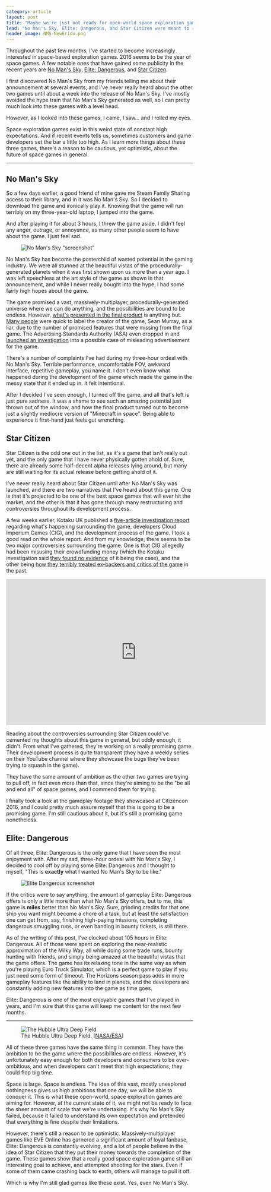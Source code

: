 ```yaml
---
category: article
layout: post
title: "Maybe we're just not ready for open-world space exploration games"
lead: "No Man's Sky, Elite: Dangerous, and Star Citizen were meant to represent the best that space exploration games could offer. However, the current outcome looks worryingly underwhelming."
header_image: NMS-NewEridu.png
---
```


Throughout the past few months, I've started to become increasingly interested in space-based exploration games. 2016 seems to be the year of space games. A few notable ones that have gained some publicity in the recent years are [No Man's Sky](http://no-mans-sky.com/), [Elite: Dangerous](https://www.elitedangerous.com/), and [Star Citizen](https://robertsspaceindustries.com/).

I first discovered No Man's Sky from my friends telling me about their announcement at several events, and I've never really heard about the other two games until about a week into the release of No Man's Sky. I've mostly avoided the hype train that No Man's Sky generated as well, so I can pretty much look into these games with a level head.

However, as I looked into these games, I came, I saw... and I rolled my eyes.

Space exploration games exist in this weird state of constant high expectations. And if recent events tells us, sometimes customers and game developers set the bar a little too high. As I learn more things about these three games, there's a reason to be cautious, yet optimistic, about the future of space games in general.

---

## No Man's Sky

So a few days earlier, a good friend of mine gave me Steam Family Sharing access to their library, and in it was No Man's Sky. So I decided to download the game and ironically play it. Knowing that the game will run terribly on my three-year-old laptop, I jumped into the game.

And after playing it for about 3 hours, I threw the game aside. I didn't feel any anger, outrage, or annoyance, as many other people seem to have about the game. I just feel sad.

<figure>
  <img src="./NMS-NewEridu.png" alt="No Man's Sky &quot;screenshot&quot;">
</figure>

No Man's Sky has become the posterchild of wasted potential in the gaming industry. We were all stunned at the beautiful vistas of the procedurally-generated planets when it was first shown upon us more than a year ago. I was left speechless at the art style of the game as shown in that announcement, and while I never really bought into the hype, I had some fairly high hopes about the game.

The game promised a vast, massively-multiplayer, procedurally-generated universe where we can do anything, and the possibilities are bound to be endless. However, [what's presented in the final product](https://www.youtube.com/watch?v=RvAwB7ogkik) is anything but. [Many people](https://www.youtube.com/watch?v=w2qKAX_QaoI) were quick to label the creator of the game, Sean Murray, as a liar, due to the number of promised features that were missing from the final game. The Advertising Standards Authority (ASA) even dropped in and [launched an investigation](http://www.eurogamer.net/articles/2016-09-28-advertising-standards-launches-investigation-into-no-mans-sky) into a possible case of misleading advertisement for the game.

There's a number of complaints I've had during my three-hour ordeal with No Man's Sky. Terrible performance, uncomfortable FOV, awkward interface, repetitive gameplay, you name it. I don't even know what happened during the development of the game which made the game in the messy state that it ended up in. It felt intentional.

After I decided I've seen enough, I turned off the game, and all that's left is just pure sadness. It was a shame to see such an amazing potential just thrown out of the window, and how the final product turned out to become just a slightly mediocre version of "Minecraft in space". Being able to experience it first-hand just feels gut wrenching.

## Star Citizen

Star Citizen is the odd one out in the list, as it's a game that isn't really out yet, and the only game that I have never physically gotten ahold of. Sure, there are already some half-decent alpha releases lying around, but many are still waiting for its actual release before getting ahold of it.

I've never really heard about Star Citizen until after No Man's Sky was launched, and there are two narratives that I've heard about this game. One is that it's projected to be one of the best space games that will ever hit the market, and the other is that it has gone through many restructuring and controversies throughout its development process.

A few weeks earlier, Kotaku UK published a [five-article investigation report](http://www.kotaku.co.uk/tag/inside-star-citizen/) regarding what's happening surrounding the game, developers Cloud Imperium Games (CIG), and the development process of the game. I took a good read on the whole report. And from my knowledge, there seems to be two major controversies surrounding the game. One is that CIG allegedly had been misusing their crowdfunding money (which the Kotaku investigation said [they found no evidence](http://www.kotaku.co.uk/2016/09/30/what-to-make-of-star-citizen) of it being the case), and the other being [how they terribly treated ex-backers and critics of the game](http://www.kotaku.co.uk/2016/09/26/the-24-year-feud-that-has-dogged-star-citizen) in the past.

<div class="video-wrapper">
  <iframe width="700" height="394" src="https://www.youtube.com/embed/pdCFTF8j7yI" frameborder="0" allowfullscreen></iframe>
</div>

Reading about the controversies surrounding Star Citizen could've cemented my thoughts about this game in general, but oddly enough, it didn't. From what I've gathered, they're working on a really promising game. Their development process is quite transparent (they have a weekly series on their YouTube channel where they showcase the bugs they've been trying to squash in the game).

They have the same amount of ambition as the other two games are trying to pull off, in fact even more than that, since they're aiming to be the "be all and end all" of space games, and I commend them for trying.

I finally took a look at the gameplay footage they showcased at Citizencon 2016, and I could pretty much assure myself that this is going to be a promising game. I'm still cautious about it, but it's still a promising game nonetheless.

## Elite: Dangerous

Of all three, Elite: Dangerous is the only game that I have seen the most enjoyment with. After my sad, three-hour ordeal with No Man's Sky, I decided to cool off by playing some Elite: Dangerous and I thought to myself, "This is **exactly** what I wanted No Man's Sky to be like."

<figure>
  <img src="./EliteDangerous.jpg" alt="Elite Dangerous screenshot">
</figure>

If the critics were to say anything, the amount of gameplay Elite: Dangerous offers is only a little more than what No Man's Sky offers, but to me, this game is **miles** better than No Man's Sky. Sure, grinding credits for that one ship you want might become a chore of a task, but at least the satisfaction one can get from, say, finishing high-paying missions, completing dangerous smuggling runs, or even handing in bounty tickets, is still there.

As of the writing of this post, I've clocked about 105 hours in Elite: Dangerous. All of those were spent on exploring the near-realistic approximation of the Milky Way, all while doing some trade runs, bounty hunting with friends, and simply being amazed at the beautiful vistas that the game offers. The game has its relaxing tone in the same way as when you're playing Euro Truck Simulator, which is a perfect game to play if you just need some form of timeout. The Horizons season pass adds in more gameplay features like the ability to land in planets, and the developers are constantly adding new features into the game as time goes.

Elite: Dangerous is one of the most enjoyable games that I've played in years, and I'm sure that this game will keep me content for the next few months.

---

<figure>
  <img src="./hubble-ultra-deep-field.jpg" alt="The Hubble Ultra Deep Field">
  <figcaption>The Hubble Ultra Deep Field. [<a href="https://commons.wikimedia.org/wiki/File:NASA-HS201427a-HubbleUltraDeepField2014-20140603.jpg">NASA/ESA</a>]</figcaption>
</figure>

All of these three games have the same thing in common. They have the ambition to be the game where the possibilities are endless. However, it's unfortunately easy enough for both developers and consumers to be over-ambitious, and when developers can't meet that high expectations, they could flop big time.

Space is large. Space is endless. The idea of this vast, mostly unexplored nothingness gives us high ambitions that one day, we will be able to conquer it. This is what these open-world, space exploration games are aiming for. However, at the current state of it, we might not be ready to face the sheer amount of scale that we're undertaking. It's why No Man's Sky failed, because it failed to understand its own expectation and pretended that everything is fine despite their limitations.

However, there's still a reason to be optimistic. Massively-multiplayer games like EVE Online has garnered a significant amount of loyal fanbase, Elite: Dangerous is constantly evolving, and a lot of people believe in the idea of Star Citizen that they put their money towards the completion of the game. These games show that a really good space exploration game still an interesting goal to achieve, and attempted shooting for the stars. Even if some of them came crashing back to earth, others will manage to pull it off.

Which is why I'm still glad games like these exist. Yes, even No Man's Sky.
